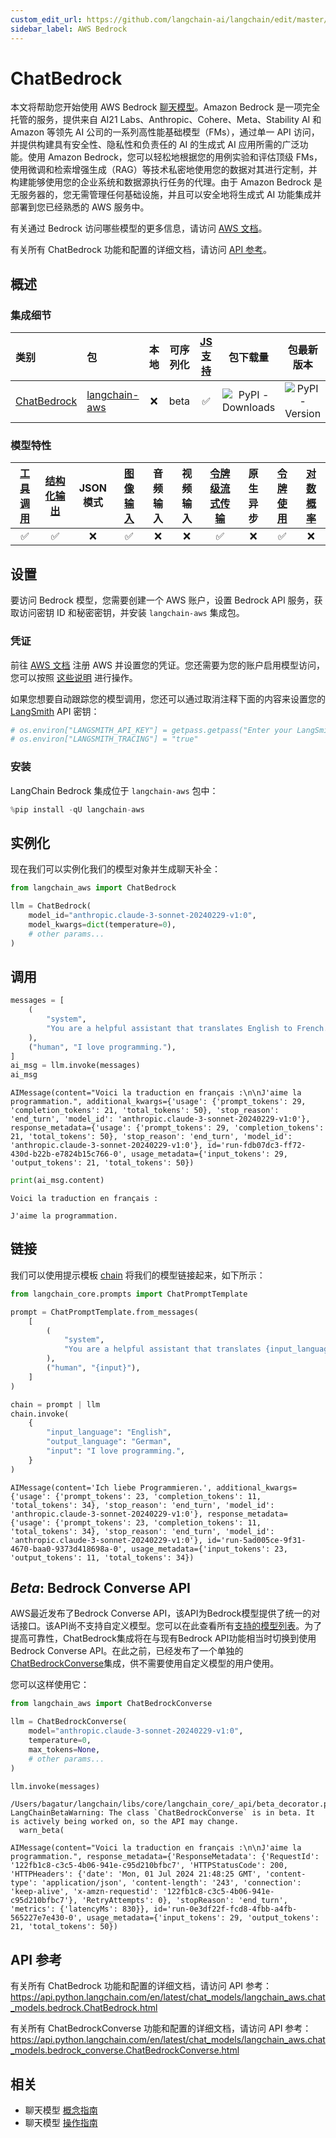 ```yaml
---
custom_edit_url: https://github.com/langchain-ai/langchain/edit/master/docs/docs/integrations/chat/bedrock.ipynb
sidebar_label: AWS Bedrock
---
```


# ChatBedrock

本文将帮助您开始使用 AWS Bedrock [聊天模型](/docs/concepts/#chat-models)。Amazon Bedrock 是一项完全托管的服务，提供来自 AI21 Labs、Anthropic、Cohere、Meta、Stability AI 和 Amazon 等领先 AI 公司的一系列高性能基础模型（FMs），通过单一 API 访问，并提供构建具有安全性、隐私性和负责任的 AI 的生成式 AI 应用所需的广泛功能。使用 Amazon Bedrock，您可以轻松地根据您的用例实验和评估顶级 FMs，使用微调和检索增强生成（RAG）等技术私密地使用您的数据对其进行定制，并构建能够使用您的企业系统和数据源执行任务的代理。由于 Amazon Bedrock 是无服务器的，您无需管理任何基础设施，并且可以安全地将生成式 AI 功能集成并部署到您已经熟悉的 AWS 服务中。

有关通过 Bedrock 访问哪些模型的更多信息，请访问 [AWS 文档](https://docs.aws.amazon.com/bedrock/latest/userguide/models-features.html)。

有关所有 ChatBedrock 功能和配置的详细文档，请访问 [API 参考](https://api.python.langchain.com/en/latest/chat_models/langchain_aws.chat_models.bedrock.ChatBedrock.html)。

## 概述

### 集成细节

| 类别 | 包 | 本地 | 可序列化 | [JS 支持](https://js.langchain.com/v0.2/docs/integrations/chat/bedrock) | 包下载量 | 包最新版本 |
| :--- | :--- | :---: | :---: |  :---: | :---: | :---: |
| [ChatBedrock](https://api.python.langchain.com/en/latest/chat_models/langchain_aws.chat_models.bedrock.ChatBedrock.html) | [langchain-aws](https://api.python.langchain.com/en/latest/aws_api_reference.html) | ❌ | beta | ✅ | ![PyPI - Downloads](https://img.shields.io/pypi/dm/langchain-aws?style=flat-square&label=%20) | ![PyPI - Version](https://img.shields.io/pypi/v/langchain-aws?style=flat-square&label=%20) |

### 模型特性
| [工具调用](/docs/how_to/tool_calling) | [结构化输出](/docs/how_to/structured_output/) | JSON模式 | [图像输入](/docs/how_to/multimodal_inputs/) | 音频输入 | 视频输入 | [令牌级流式传输](/docs/how_to/chat_streaming/) | 原生异步 | [令牌使用](/docs/how_to/chat_token_usage_tracking/) | [对数概率](/docs/how_to/logprobs/) |
| :---: | :---: | :---: | :---: |  :---: | :---: | :---: | :---: | :---: | :---: |
| ✅ | ✅ | ❌ | ✅ | ❌ | ❌ | ✅ | ❌ | ✅ | ❌ |

## 设置

要访问 Bedrock 模型，您需要创建一个 AWS 账户，设置 Bedrock API 服务，获取访问密钥 ID 和秘密密钥，并安装 `langchain-aws` 集成包。

### 凭证

前往 [AWS 文档](https://docs.aws.amazon.com/bedrock/latest/userguide/setting-up.html) 注册 AWS 并设置您的凭证。您还需要为您的账户启用模型访问，您可以按照 [这些说明](https://docs.aws.amazon.com/bedrock/latest/userguide/model-access.html) 进行操作。

如果您想要自动跟踪您的模型调用，您还可以通过取消注释下面的内容来设置您的 [LangSmith](https://docs.smith.langchain.com/) API 密钥：

```python
# os.environ["LANGSMITH_API_KEY"] = getpass.getpass("Enter your LangSmith API key: ")
# os.environ["LANGSMITH_TRACING"] = "true"
```

### 安装

LangChain Bedrock 集成位于 `langchain-aws` 包中：

```python
%pip install -qU langchain-aws
```

## 实例化

现在我们可以实例化我们的模型对象并生成聊天补全：


```python
from langchain_aws import ChatBedrock

llm = ChatBedrock(
    model_id="anthropic.claude-3-sonnet-20240229-v1:0",
    model_kwargs=dict(temperature=0),
    # other params...
)
```

## 调用


```python
messages = [
    (
        "system",
        "You are a helpful assistant that translates English to French. Translate the user sentence.",
    ),
    ("human", "I love programming."),
]
ai_msg = llm.invoke(messages)
ai_msg
```



```output
AIMessage(content="Voici la traduction en français :\n\nJ'aime la programmation.", additional_kwargs={'usage': {'prompt_tokens': 29, 'completion_tokens': 21, 'total_tokens': 50}, 'stop_reason': 'end_turn', 'model_id': 'anthropic.claude-3-sonnet-20240229-v1:0'}, response_metadata={'usage': {'prompt_tokens': 29, 'completion_tokens': 21, 'total_tokens': 50}, 'stop_reason': 'end_turn', 'model_id': 'anthropic.claude-3-sonnet-20240229-v1:0'}, id='run-fdb07dc3-ff72-430d-b22b-e7824b15c766-0', usage_metadata={'input_tokens': 29, 'output_tokens': 21, 'total_tokens': 50})
```



```python
print(ai_msg.content)
```
```output
Voici la traduction en français :

J'aime la programmation.
```

## 链接

我们可以使用提示模板 [chain](/docs/how_to/sequence/) 将我们的模型链接起来，如下所示：

```python
from langchain_core.prompts import ChatPromptTemplate

prompt = ChatPromptTemplate.from_messages(
    [
        (
            "system",
            "You are a helpful assistant that translates {input_language} to {output_language}.",
        ),
        ("human", "{input}"),
    ]
)

chain = prompt | llm
chain.invoke(
    {
        "input_language": "English",
        "output_language": "German",
        "input": "I love programming.",
    }
)
```



```output
AIMessage(content='Ich liebe Programmieren.', additional_kwargs={'usage': {'prompt_tokens': 23, 'completion_tokens': 11, 'total_tokens': 34}, 'stop_reason': 'end_turn', 'model_id': 'anthropic.claude-3-sonnet-20240229-v1:0'}, response_metadata={'usage': {'prompt_tokens': 23, 'completion_tokens': 11, 'total_tokens': 34}, 'stop_reason': 'end_turn', 'model_id': 'anthropic.claude-3-sonnet-20240229-v1:0'}, id='run-5ad005ce-9f31-4670-baa0-9373d418698a-0', usage_metadata={'input_tokens': 23, 'output_tokens': 11, 'total_tokens': 34})
```

## ***Beta***: Bedrock Converse API

AWS最近发布了Bedrock Converse API，该API为Bedrock模型提供了统一的对话接口。该API尚不支持自定义模型。您可以在此查看所有[支持的模型列表](https://docs.aws.amazon.com/bedrock/latest/userguide/conversation-inference.html)。为了提高可靠性，ChatBedrock集成将在与现有Bedrock API功能相当时切换到使用Bedrock Converse API。在此之前，已经发布了一个单独的[ChatBedrockConverse](https://api.python.langchain.com/en/latest/chat_models/langchain_aws.chat_models.bedrock_converse.ChatBedrockConverse.html#langchain_aws.chat_models.bedrock_converse.ChatBedrockConverse)集成，供不需要使用自定义模型的用户使用。

您可以这样使用它：

```python
from langchain_aws import ChatBedrockConverse

llm = ChatBedrockConverse(
    model="anthropic.claude-3-sonnet-20240229-v1:0",
    temperature=0,
    max_tokens=None,
    # other params...
)

llm.invoke(messages)
```
```output
/Users/bagatur/langchain/libs/core/langchain_core/_api/beta_decorator.py:87: LangChainBetaWarning: The class `ChatBedrockConverse` is in beta. It is actively being worked on, so the API may change.
  warn_beta(
```


```output
AIMessage(content="Voici la traduction en français :\n\nJ'aime la programmation.", response_metadata={'ResponseMetadata': {'RequestId': '122fb1c8-c3c5-4b06-941e-c95d210bfbc7', 'HTTPStatusCode': 200, 'HTTPHeaders': {'date': 'Mon, 01 Jul 2024 21:48:25 GMT', 'content-type': 'application/json', 'content-length': '243', 'connection': 'keep-alive', 'x-amzn-requestid': '122fb1c8-c3c5-4b06-941e-c95d210bfbc7'}, 'RetryAttempts': 0}, 'stopReason': 'end_turn', 'metrics': {'latencyMs': 830}}, id='run-0e3df22f-fcd8-4fbb-a4fb-565227e7e430-0', usage_metadata={'input_tokens': 29, 'output_tokens': 21, 'total_tokens': 50})
```

## API 参考

有关所有 ChatBedrock 功能和配置的详细文档，请访问 API 参考： https://api.python.langchain.com/en/latest/chat_models/langchain_aws.chat_models.bedrock.ChatBedrock.html

有关所有 ChatBedrockConverse 功能和配置的详细文档，请访问 API 参考： https://api.python.langchain.com/en/latest/chat_models/langchain_aws.chat_models.bedrock_converse.ChatBedrockConverse.html

## 相关

- 聊天模型 [概念指南](/docs/concepts/#chat-models)
- 聊天模型 [操作指南](/docs/how_to/#chat-models)
